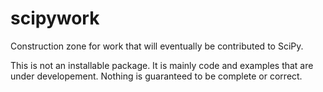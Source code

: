 # scipywork
Construction zone for work that will eventually be contributed to SciPy.

This is not an installable package.  It is mainly code and examples
that are under developement.  Nothing is guaranteed to be complete or
correct.
